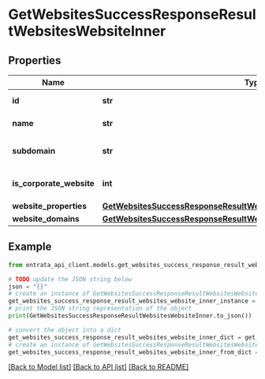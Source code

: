 # GetWebsitesSuccessResponseResultWebsitesWebsiteInner


## Properties

Name | Type | Description | Notes
------------ | ------------- | ------------- | -------------
**id** | **str** | ID of the website | 
**name** | **str** | Name of the website | 
**subdomain** | **str** | Subdomain of the website | 
**is_corporate_website** | **int** | Indicates if the website is corporate | 
**website_properties** | [**GetWebsitesSuccessResponseResultWebsitesWebsiteInnerWebsiteProperties**](GetWebsitesSuccessResponseResultWebsitesWebsiteInnerWebsiteProperties.md) |  | 
**website_domains** | [**GetWebsitesSuccessResponseResultWebsitesWebsiteInnerWebsiteDomains**](GetWebsitesSuccessResponseResultWebsitesWebsiteInnerWebsiteDomains.md) |  | 

## Example

```python
from entrata_api_client.models.get_websites_success_response_result_websites_website_inner import GetWebsitesSuccessResponseResultWebsitesWebsiteInner

# TODO update the JSON string below
json = "{}"
# create an instance of GetWebsitesSuccessResponseResultWebsitesWebsiteInner from a JSON string
get_websites_success_response_result_websites_website_inner_instance = GetWebsitesSuccessResponseResultWebsitesWebsiteInner.from_json(json)
# print the JSON string representation of the object
print(GetWebsitesSuccessResponseResultWebsitesWebsiteInner.to_json())

# convert the object into a dict
get_websites_success_response_result_websites_website_inner_dict = get_websites_success_response_result_websites_website_inner_instance.to_dict()
# create an instance of GetWebsitesSuccessResponseResultWebsitesWebsiteInner from a dict
get_websites_success_response_result_websites_website_inner_from_dict = GetWebsitesSuccessResponseResultWebsitesWebsiteInner.from_dict(get_websites_success_response_result_websites_website_inner_dict)
```
[[Back to Model list]](../README.md#documentation-for-models) [[Back to API list]](../README.md#documentation-for-api-endpoints) [[Back to README]](../README.md)


